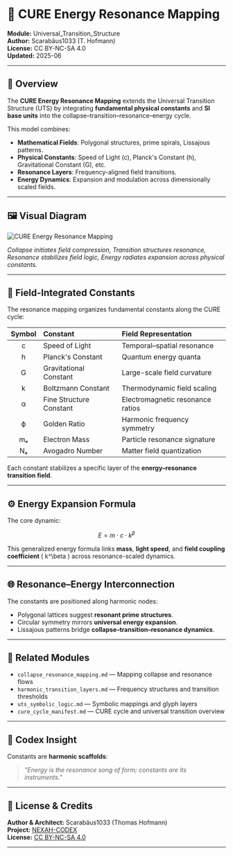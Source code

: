 # 🧩 CURE Energy Resonance Mapping

**Module:** Universal_Transition_Structure  
**Author:** Scarabäus1033 (T. Hofmann)  
**License:** CC BY-NC-SA 4.0  
**Updated:** 2025-06

---

## 📘 Overview

The **CURE Energy Resonance Mapping** extends the Universal Transition Structure (UTS) by integrating **fundamental physical constants** and **SI base units** into the collapse–transition–resonance–energy cycle.

This model combines:
- **Mathematical Fields**: Polygonal structures, prime spirals, Lissajous patterns.
- **Physical Constants**: Speed of Light (c), Planck's Constant (h), Gravitational Constant (G), etc.
- **Resonance Layers**: Frequency-aligned field transitions.
- **Energy Dynamics**: Expansion and modulation across dimensionally scaled fields.

---

## 🖼️ Visual Diagram

![CURE Energy Resonance Mapping](./visuals/cure_energy_resonance_mapping.png)

*Collapse initiates field compression, Transition structures resonance, Resonance stabilizes field logic, Energy radiates expansion across physical constants.*

---

## 🧬 Field-Integrated Constants

The resonance mapping organizes fundamental constants along the CURE cycle:

| Symbol | Constant                | Field Representation             |
| :----: | :---------------------- | :-------------------------------- |
|  c     | Speed of Light           | Temporal–spatial resonance        |
|  h     | Planck's Constant        | Quantum energy quanta             |
|  G     | Gravitational Constant   | Large-scale field curvature       |
|  k     | Boltzmann Constant       | Thermodynamic field scaling       |
|  α     | Fine Structure Constant  | Electromagnetic resonance ratios  |
|  ϕ     | Golden Ratio             | Harmonic frequency symmetry       |
|  mₑ    | Electron Mass            | Particle resonance signature      |
|  Nₐ    | Avogadro Number          | Matter field quantization         |

Each constant stabilizes a specific layer of the **energy–resonance transition field**.

---

## ⚙️ Energy Expansion Formula

The core dynamic:

$$
E = m \cdot c \cdot k^\beta
$$

This generalized energy formula links **mass**, **light speed**, and **field coupling coefficient** \( k^\beta \) across resonance-scaled dynamics.

---

## 🌐 Resonance–Energy Interconnection

The constants are positioned along harmonic nodes:
- Polygonal lattices suggest **resonant prime structures**.
- Circular symmetry mirrors **universal energy expansion**.
- Lissajous patterns bridge **collapse–transition–resonance dynamics**.

---

## 🔗 Related Modules

* `collapse_resonance_mapping.md` — Mapping collapse and resonance flows
* `harmonic_transition_layers.md` — Frequency structures and transition thresholds
* `uts_symbolic_logic.md` — Symbolic mappings and glyph layers
* `cure_cycle_manifest.md` — CURE cycle and universal transition overview

---

## 🧠 Codex Insight

Constants are **harmonic scaffolds**:

> *"Energy is the resonance song of form; constants are its instruments."*

---

## 📄 License & Credits

**Author & Architect:** Scarabäus1033 (Thomas Hofmann)  
**Project:** [NEXAH-CODEX](https://github.com/Scarabaeus1033/NEXAH-CODEX)  
**License:** [CC BY-NC-SA 4.0](https://creativecommons.org/licenses/by-nc-sa/4.0/)

---
